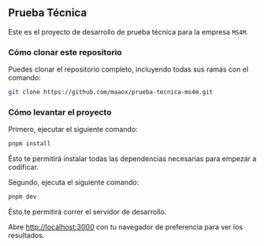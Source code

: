 ## Prueba Técnica

Este es el proyecto de desarrollo de prueba técnica para la empresa `MS4M`.

### Cómo clonar este repositorio

Puedes clonar el repositorio completo, incluyendo todas sus ramas con el comando:

```bash
git clone https://github.com/maaox/prueba-tecnica-ms4m.git
```

### Cómo levantar el proyecto

Primero, ejecutar el siguiente comando:

```bash
pnpm install
```

Ésto te permitirá instalar todas las dependencias necesarias para empezar a codificar.

Segundo, ejecuta el siguiente comando:

```bash
pnpm dev
```

Ésto te permitirá correr el servidor de desarrollo.

Abre [http://localhost:3000](http://localhost:3000) con tu navegador de preferencia para ver los resultados.
